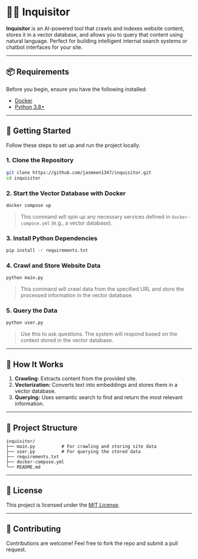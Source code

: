 # 🕵️‍♂️ Inquisitor

**Inquisitor** is an AI-powered tool that crawls and indexes website content, stores it in a vector database, and allows you to query that content using natural language. Perfect for building intelligent internal search systems or chatbot interfaces for your site.

---

## 📦 Requirements

Before you begin, ensure you have the following installed:

- [Docker](https://www.docker.com/)
- [Python 3.8+](https://www.python.org/)

---

## 🚀 Getting Started

Follow these steps to set up and run the project locally.

### 1. Clone the Repository

```bash
git clone https://github.com/jasmeen1347/inquisitor.git
cd inquisitor
```

### 2. Start the Vector Database with Docker

```bash
docker compose up
```

> This command will spin up any necessary services defined in `docker-compose.yml` (e.g., a vector database).

### 3. Install Python Dependencies

```bash
pip install -r requirements.txt
```

### 4. Crawl and Store Website Data

```bash
python main.py
```

> This command will crawl data from the specified URL and store the processed information in the vector database.

### 5. Query the Data

```bash
python user.py
```

> Use this to ask questions. The system will respond based on the context stored in the vector database.

---

## 🤖 How It Works

1. **Crawling:** Extracts content from the provided site.
2. **Vectorization:** Converts text into embeddings and stores them in a vector database.
3. **Querying:** Uses semantic search to find and return the most relevant information.

---

## 📂 Project Structure

```
inquisitor/
├── main.py          # For crawling and storing site data
├── user.py          # For querying the stored data
├── requirements.txt
├── docker-compose.yml
└── README.md
```

---

## 📄 License

This project is licensed under the [MIT License](LICENSE).

---

## 🙌 Contributing

Contributions are welcome! Feel free to fork the repo and submit a pull request.

